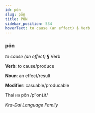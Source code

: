 ```yaml
---
id: pön
slug: pön
title: PÖN
sidebar_position: 534
hoverText: to cause (an effect) § Verb
---
```


### pön

*to cause (an effect)* **§** Verb

**Verb**: to cause/produce

**Noun**: an effect/result

**Modifier**: casuable/producable

Thai ผล pǒn /pʰon˩˩˦/

*Kra-Dai Language Family*